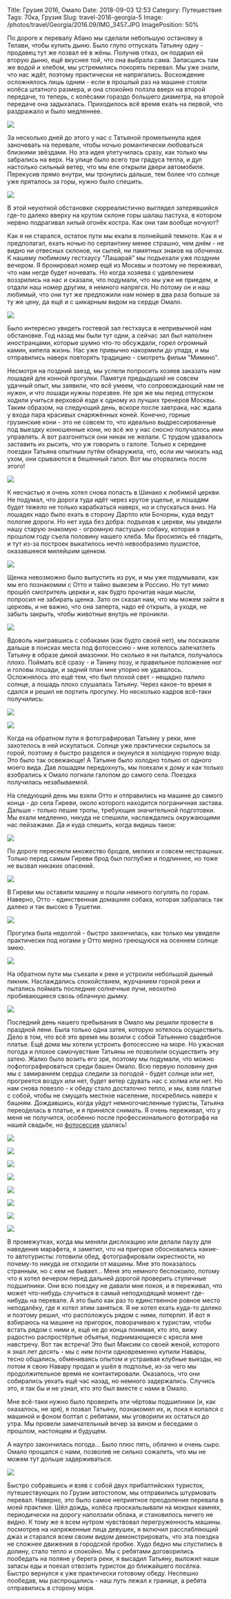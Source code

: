 Title: Грузия 2016, Омало
Date: 2018-09-03 12:53
Category: Путешествия
Tags: 70ка, Грузия
Slug: travel-2016-georgia-5
Image: /photos/travel/Georgia/2016.09/IMG_3457.JPG
ImagePosition: 50%

По дороге к перевалу Абано мы сделали небольшую остановку в Телави, чтобы купить дыню. Было глупо отпускать Татьяну одну - продавец тут же позвал её в жёны. Получив отказ, он подарил ей вторую дыню, ещё вкуснее той, что она выбрала сама. Запасшись там же водой и хлебом, мы устремились покорять перевал. Мы уже знали, что нас ждёт, поэтому практически не напрягались. Восхождение осложнялось лишь одним - если в прошлый раз на машине стояли колёса штатного размера, и она спокойно ползла вверх на второй передаче, то теперь, с колёсами гораздо большего диаметра, на второй передаче она задыхалась. Приходилось всё время ехать на первой, что раздражало и было 
медленнее.

<!-- PELICAN_END_SUMMARY -->

![](/photos/travel/Georgia/2016.09/DSC_9481.JPG)

За несколько дней до этого у нас с Татьяной промелькнула идея заночевать на перевале, чтобы ночью романтически любоваться близкими звёздами. Но эта идея улетучилась сразу, как только мы забрались на верх. На улице было всего три градуса тепла, и дул настолько сильный ветер, что мы еле открыли двери автомобиля. Перекусив прямо внутри, мы тронулись дальше, тем более что солнце уже пряталось за горы, нужно было спешить.

![](/photos/travel/Georgia/2016.09/DSC_9483.JPG)

В этой неуютной обстановке сюрреалистично выглядел затерявшийся где-то далеко вверху на крутом склоне горы шалаш пастуха, в котором нервно подрагивал хилый огонёк костра. Как они там вообще ночуют?

Как я ни старался, остаток пути мы ехали в полнейшей темноте. Как я и предполагал, ехать ночью по серпантину менее страшно, чем днём - не видно ни отвесных склонов, ни сыпей, ни памятных знаков на обочинах. К нашему любимому гестхаусу "Лашарай" мы подъехали уже поздним вечером. Я бронировал номер ещё из Москвы и поэтому не переживал, что нам негде будет ночевать. Но когда хозяева с удивлением воззрились на нас и сказали, что подумали, что мы уже не приедем, и отдали наш номер другим, я немного напрягся. Но потому он и наш любимый, что они тут же предложили нам номер в два раза больше за ту же цену, да ещё и с шикарным видом на сердце Омало.

![](/photos/travel/Georgia/2016.09/DSC_0121.JPG)

Было интересно увидеть гостевой зал гестхауса в непривычной нам обстановке. Год назад мы были тут одни, а сейчас зал был наполнен иностранцами, которые шумно что-то обсуждали, горел огромный камин, кипела жизнь. Нас уже привычно накормили до упада, и мы отправились наверх повторять традицию - смотреть фильм "Мимино".

Несмотря на поздний заезд, мы успели попросить хозяев заказать нам лошадей для конной прогулки. Памятуя предыдущий не совсем удачный опыт, мы заявили, что всё умеем, что сопровождающий нам не нужен, и что лошади нужны порезвее. Не зря же мы перед отпуском ходили учиться верховой езде к одному из лучших тренеров Москвы. Таким образом, на следующий день, вскоре после завтрака, нас ждала у входа пара красивых снаряжённых коней. Конечно, горные грузинские кони - это не совсем то, что идеально выдрессированные под выездку конюшенные кони, но всё же у нас сносно получалось ими управлять. А вот разгоняться они никак не желали. С трудом удавалось заставить их рысить, что уж говорить о галопе. Только к середине поездки Татьяна опытным путём обнаружила, что, если им чмокать над ухом, они срываются в бешенный галоп. Вот мы оторвались после этого!

![](/photos/travel/Georgia/2016.09/DSC_9493.JPG)

К несчастью я очень хотел снова попасть в Шинако к любимой церкви. Не подумал, что дорога туда идёт через крутое ущелье, и лошадям будет тяжело не только карабкаться наверх, но и спускаться вниз. На лошадях надо было ехать в сторону Дартло или Бочорны, куда ведут пологие дороги. Но нет худа без добра: подъехав к церкви, мы увидели нашу старую знакомую - огромную пастушью собаку, которая в прошлом году съела половину нашего хлеба. Мы бросились её гладить, и тут из-за построек выкатилось нечто невообразимо пушистое, оказавшееся милейшим щенком.

![](/photos/travel/Georgia/2016.09/DSC_9525.JPG)

Щенка невозможно было выпустить из рук, и мы уже подумывали, как мы его познакомим с Отто и тайно вывезем в Россию. Но тут мимо прошёл смотритель церкви и, как будто прочитав наши мысли, попросил не забирать щенка. Зато он сказал нам, что мы можем зайти в церковь, и не важно, что она заперта, надо её открыть, а уходя, не забыть закрыть, чтобы животные внутрь не проникли.

![](/photos/travel/Georgia/2016.09/DSC_9512.JPG)

Вдоволь наигравшись с собаками (как будто своей нет), мы поскакали дальше в поисках места под фотосессию - мне хотелось запечатлеть Татьяну в образе дикой амазонки. Но сколько я ни пытался, получалось плохо. Поймать всё сразу - и Танину позу, и правильное положение ног и головы лошади, и задний план мне упорно не удавалось. Осложнялось это ещё тем, что был плохой свет - нещадно палило солнце, а лошадь плохо слушалась Татьяну. Через какое-то время я сдался и решил не портить прогулку. Но несколько кадров всё-таки получились:

![](/photos/travel/Georgia/2016.09/DSC_9605.JPG)

![](/photos/travel/Georgia/2016.09/DSC_9624.JPG)

Когда на обратном пути я фотографировал Татьяну у реки, мне захотелось в ней искупаться. Солнце уже практически скрылось за горой, поэтому я быстро разделся и окунулся в холодную горную воду. Это было так освежающе! А Татьяне было холодно только от одного моего вида. Дав лошадям передохнуть, мы поехали к дому и как только взобрались к Омало погнали галопом до самого села. Поездка получилась незабываемой.

На следующий день мы взяли Отто и отправились на машине до самого конца - до села Гиреви, около которого находится пограничная застава. Дальше - только пешие тропы, требующие значительной подготовки. Мы ехали медленно, никуда не спешили, наслаждались окружающими нас пейзажами. Да и куда спешить, когда видишь такое:

![](/photos/travel/Georgia/2016.09/IMG_3364.JPG)

По дороге пересекли множество бродов, мелких и совсем нестрашных. Только перед самым Гиреви брод был поглубже и подлиннее, но тоже не вызвал никаких опасений.

![](/photos/travel/Georgia/2016.09/IMG_3366.JPG)

В Гиреви мы оставили машину и пошли немного погулять по горам. Наверно, Отто - единственная домашняя собака, которая забралась так далеко и так высоко в Тушетии.

![](/photos/travel/Georgia/2016.09/IMG_3393.JPG)

Прогулка была недолгой - быстро закончилась, как только мы увидели практически под ногами у Отто мирно греющуюся на осеннем солнце змею.

![](/photos/travel/Georgia/2016.09/IMG_3423.JPG)

На обратном пути мы съехали к реке и устроили небольшой дынный пикник. Наслаждались спокойствием, журчанием горной реки и пытались поймать последние солнечные лучи, неохотно пробивающиеся свозь облачную дымку.

![](/photos/travel/Georgia/2016.09/DSC_9725.JPG)

Последний день нашего пребывания в Омало мы решили провести в праздной лени. Была только одна затея, которую хотелось осуществить. Дело в том, что всё это время мы возили с собой Татьянино свадебное платье. Ещё дома мы хотели устроить фотосессию на море. Но ужасная погода и плохое самочувствие Татьяны не позволили осуществить эту затею. Жалко было возить его зря, поэтому мы подумали, что можно пофотографироваться среди башен Омало. Всю первую половину дня мы с замиранием сердца следили за погодой - будет солнце или нет, прогреется воздух или нет, будет ветер сдувать нас с холма или нет. Но нам снова повезло - к обеду стало достаточно тепло, и мы, взяв платье с собой, чтобы не смущать местное население, поскреблись наверх к башням. Дождавшись, когда уйдут немногочисленные туристы, Татьяна переоделась в платье, и я принялся снимать. Я очень переживал, что у меня не получится, особенно после профессионального фотографа на нашей свадьбе, но [фотосессия](https://andreynovikov.info/photos/travel/Georgia/2016.09?-filt.from=2016-09-22%2017:00:00;-filt.till=2016-09-22%2018:52:00) удалась!

![](/photos/travel/Georgia/2016.09/DSC_9832.JPG)

![](/photos/travel/Georgia/2016.09/DSC_9838.JPG)

![](/photos/travel/Georgia/2016.09/DSC_9857.JPG)

![](/photos/travel/Georgia/2016.09/DSC_0019.JPG)

![](/photos/travel/Georgia/2016.09/DSC_0041.JPG)

![](/photos/travel/Georgia/2016.09/DSC_0059.JPG)

![](/photos/travel/Georgia/2016.09/DSC_9969.JPG)

![](/photos/travel/Georgia/2016.09/DSC_0102.JPG)

В промежутках, когда мы меняли дислокацию или делали паузу для наведения марафета, я заметил, что на пригорке обосновались какие-то автотуристы: готовили обед, фотографировали окрестности, но почему-то никуда не отходили от машины. Мне это показалось странным, но с кем не бывает... Меня это немного беспокоило, потому что я хотел вечером перед дальней дорогой проверить ступичные подшипники. Они всю поездку не давали мне покоя, и я переживал, что может что-нибудь случиться в самый неподходящий момент где-нибудь на перевале. А это было как раз то единственное ровное место неподалёку, где я хотел этим заняться. Я не хотел ехать куда-то далеко и поэтому решил, что расположусь рядом с ними, потерпят. И вот я взбираюсь на машине на пригорок, поворачиваю к туристам, чтобы встать рядом с ними и, ещё не до конца понимая, кто это, вижу радостно распростёртые объятья, поднимающиеся с кресла мне навстречу. Вот так встреча! Это был Максим со своей женой, которого я знал лет десять - мы с ним почти одновременно купили Навары, тесно общались, обмениваясь опытом и устраивая клубные выезды, но потом я свою Навару продал и ушёл в подполье, из-за чего мы продолжительное время не контактировали. Оказалось, что они собирались уехать ещё час назад, но немного задержались. Случись это, я так бы и не узнал, кто это был вместе с нами в Омало.

Мне всё-таки нужно было проверить эти чёртовы подшипники (и, как оказалось, не зря), я позвал Татьяну, познакомил их, и, пока я копался с машиной и фоном болтал с ребятами, мы уговорили их остаться до утра. Мы провели замечательный вечер за вином и беседами о прошлом, настоящем и будущем.

А наутро закончилась погода... Было плюс пять, облачно и очень сыро. Омало прощался с нами, позволив не сильно сожалеть, что мы не можем тут дольше задерживаться. 

![](/photos/travel/Georgia/2016.09/DSC_0128.JPG)

Быстро собравшись и взяв с собой двух прибалтийских туристок, путешествующих по Грузии автостопом, мы отправились штурмовать перевал. Наверно, это было самое неприятное преодоление перевала в моей практике. Шёл дождь, колёса проскальзывали на мокрых камнях, периодически на дорогу наползали облака, и становилось ничего не видно. К тому же я всем нутром чувствовал перегруженность машины. посмотрев на напряженные лица девушек, я включил расслабляющий джаз и старался всем своим видом демонстрировать, что эта поездка не сложнее движения в городской пробке. Худо бедно мы спустились в долину, стало тепло и спокойно. Мы с ребятами договорились пообедать на поляне у берега реки, я высадил Татьяну, выложил наши запасы еды и поехал отвозить туристок до ближайшего посёлка. Быстро вернулся к уже практически готовому обеду. Неспешно пообедав, мы распрощались - наш путь лежал к границе, а ребята отправились в сторону моря.
